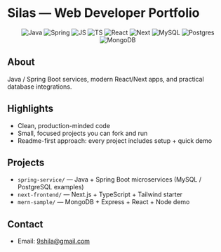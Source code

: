 # Silas — Web Developer Portfolio

<p align="center">
  <img alt="Java" src="https://img.shields.io/badge/-Java-black?style=for-the-badge&logo=java&logoColor=white" />
  <img alt="Spring" src="https://img.shields.io/badge/-Spring%20Boot-black?style=for-the-badge&logo=spring&logoColor=white" />
  <img alt="JS" src="https://img.shields.io/badge/-JavaScript-black?style=for-the-badge&logo=javascript&logoColor=white" />
  <img alt="TS" src="https://img.shields.io/badge/-TypeScript-black?style=for-the-badge&logo=typescript&logoColor=white" />
  <img alt="React" src="https://img.shields.io/badge/-React-black?style=for-the-badge&logo=react&logoColor=white" />
  <img alt="Next" src="https://img.shields.io/badge/-Next.js-black?style=for-the-badge&logo=nextdotjs&logoColor=white" />
  <img alt="MySQL" src="https://img.shields.io/badge/-MySQL-black?style=for-the-badge&logo=mysql&logoColor=white" />
  <img alt="Postgres" src="https://img.shields.io/badge/-PostgreSQL-black?style=for-the-badge&logo=postgresql&logoColor=white" />
  <img alt="MongoDB" src="https://img.shields.io/badge/-MongoDB-black?style=for-the-badge&logo=mongodb&logoColor=white" />
</p>

## About
Java / Spring Boot services, modern React/Next apps, and practical database integrations.

## Highlights
- Clean, production-minded code
- Small, focused projects you can fork and run
- Readme-first approach: every project includes setup + quick demo


## Projects
- `spring-service/` — Java + Spring Boot microservices (MySQL / PostgreSQL examples)
- `next-frontend/` — Next.js + TypeScript + Tailwind starter
- `mern-sample/` — MongoDB + Express + React + Node demo

## Contact
- Email: 9shila@gmail.com
